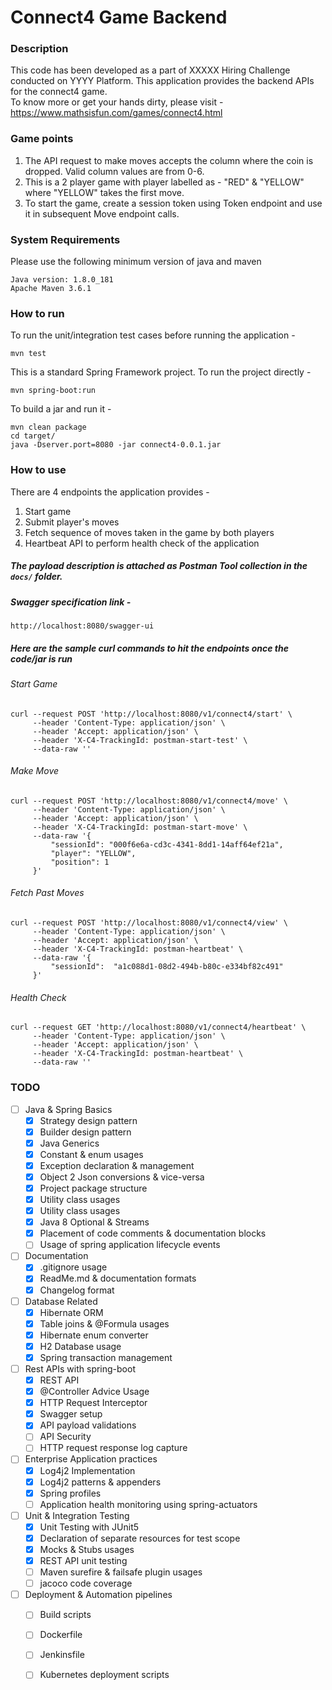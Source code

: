 # Connect4 Game Backend

### Description
This code has been developed as a part of XXXXX Hiring Challenge conducted on YYYY Platform.
This application provides the backend APIs for the connect4 game. <br>
To know more or get your hands dirty, please visit - https://www.mathsisfun.com/games/connect4.html <br>

### Game points
1. The API request to make moves accepts the column where the coin is dropped. Valid column values are from 0-6.
2. This is a 2 player game with player labelled as - "RED" & "YELLOW" where "YELLOW" takes the first move.
3. To start the game, create a session token using Token endpoint and use it in subsequent Move endpoint calls.

### System Requirements
Please use the following minimum version of java and maven
~~~
Java version: 1.8.0_181
Apache Maven 3.6.1
~~~

### How to run
To run the unit/integration test cases before running the application - 
~~~
mvn test
~~~
This is a standard Spring Framework project. To run the project directly - 
~~~
mvn spring-boot:run
~~~
To build a jar and run it -
~~~
mvn clean package
cd target/
java -Dserver.port=8080 -jar connect4-0.0.1.jar
~~~

### How to use
There are 4 endpoints the application provides - 
1. Start game
2. Submit player's moves
3. Fetch sequence of moves taken in the game by both players
4. Heartbeat API to perform health check of the application

##### The payload description is attached as Postman Tool collection in the `docs/` folder.

##### Swagger specification link - 
```
http://localhost:8080/swagger-ui
```
##### Here are the sample curl commands to hit the endpoints once the code/jar is run

###### Start Game
```
curl --request POST 'http://localhost:8080/v1/connect4/start' \
     --header 'Content-Type: application/json' \
     --header 'Accept: application/json' \
     --header 'X-C4-TrackingId: postman-start-test' \
     --data-raw ''
``` 
###### Make Move
```
curl --request POST 'http://localhost:8080/v1/connect4/move' \
     --header 'Content-Type: application/json' \
     --header 'Accept: application/json' \
     --header 'X-C4-TrackingId: postman-start-move' \
     --data-raw '{
         "sessionId": "000f6e6a-cd3c-4341-8dd1-14aff64ef21a",
         "player": "YELLOW",
         "position": 1
     }'
```

###### Fetch Past Moves
```
curl --request POST 'http://localhost:8080/v1/connect4/view' \
     --header 'Content-Type: application/json' \
     --header 'Accept: application/json' \
     --header 'X-C4-TrackingId: postman-heartbeat' \
     --data-raw '{
         "sessionId":  "a1c088d1-08d2-494b-b80c-e334bf82c491"
     }'
```

###### Health Check
```
curl --request GET 'http://localhost:8080/v1/connect4/heartbeat' \
     --header 'Content-Type: application/json' \
     --header 'Accept: application/json' \
     --header 'X-C4-TrackingId: postman-heartbeat' \
     --data-raw ''
```

### TODO
- [ ] Java & Spring Basics
    - [x] Strategy design pattern
    - [x] Builder design pattern
    - [x] Java Generics
    - [x] Constant & enum usages
    - [x] Exception declaration & management
    - [x] Object 2 Json conversions & vice-versa
    - [x] Project package structure 
    - [x] Utility class usages
    - [x] Utility class usages
    - [x] Java 8 Optional & Streams
    - [x] Placement of code comments & documentation blocks
    - [ ] Usage of spring application lifecycle events 
- [ ] Documentation 
    - [x] .gitignore usage
    - [x] ReadMe.md & documentation formats
    - [x] Changelog format
- [ ] Database Related
    - [x] Hibernate ORM
    - [x] Table joins & @Formula usages
    - [x] Hibernate enum converter
    - [x] H2 Database usage
    - [x] Spring transaction management
- [ ] Rest APIs with spring-boot
    - [x] REST API 
    - [x] @Controller Advice Usage
    - [x] HTTP Request Interceptor
    - [x] Swagger setup 
    - [x] API payload validations
    - [ ] API Security
    - [ ] HTTP request response log capture
- [ ] Enterprise Application practices
    - [x] Log4j2 Implementation
    - [x] Log4j2 patterns & appenders
    - [x] Spring profiles
    - [ ] Application health monitoring using spring-actuators
- [ ] Unit & Integration Testing
    - [x] Unit Testing with JUnit5
    - [x] Declaration of separate resources for test scope
    - [x] Mocks & Stubs usages
    - [x] REST API unit testing
    - [ ] Maven surefire & failsafe plugin usages
    - [ ] jacoco code coverage
- [ ] Deployment & Automation pipelines
    - [ ] Build scripts
    - [ ] Dockerfile
    - [ ] Jenkinsfile
    - [ ] Kubernetes deployment scripts
    
